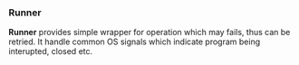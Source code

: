 ### Runner 

**Runner** provides simple wrapper for operation which may fails, thus can be retried.
It handle common OS signals which indicate program being interupted, closed etc. 